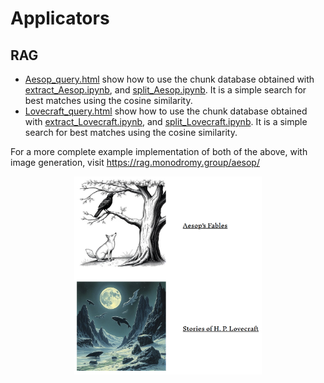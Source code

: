 # Applicators

## RAG

- [Aesop_query.html](Aesop_query.html) show how to use the chunk database obtained with [extract_Aesop.ipynb](/extractors/extract_Aesop.ipynb),
  and [split_Aesop.ipynb](/processors/split_Aesop.ipynb).
  It is a simple search for best matches using the cosine similarity.
- [Lovecraft_query.html](Lovecraft_query.html) show how to use the chunk database obtained with [extract_Lovecraft.ipynb](/extractors/extract_Lovecraft.ipynb),
  and [split_Lovecraft.ipynb](/processors/split_Lovecraft.ipynb).
  It is a simple search for best matches using the cosine similarity.

For a more complete example implementation of both of the above, with image generation, visit https://rag.monodromy.group/aesop/

<p align=center><a href="https://rag.monodromy.group"><img alt="Two tiles with illustrations of Aesop and Lovecraft" src="pic1.png" width=300></a></p>
